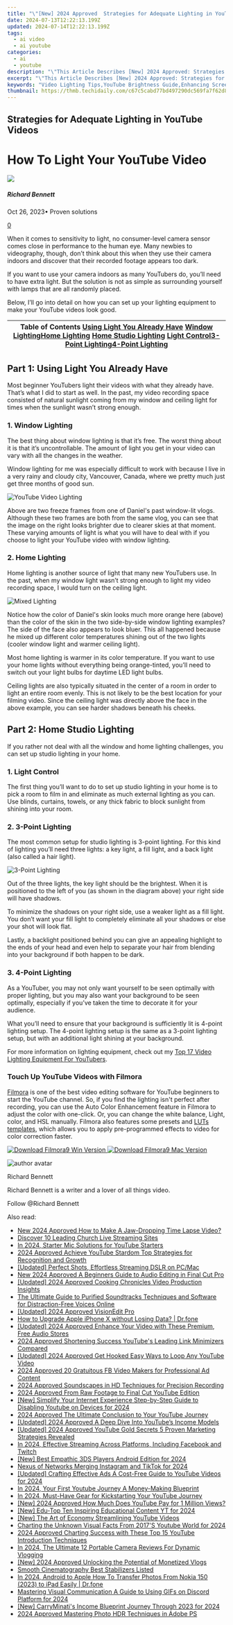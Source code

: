 ```yaml
---
title: "\"[New] 2024 Approved  Strategies for Adequate Lighting in YouTube Videos\""
date: 2024-07-13T12:22:13.199Z
updated: 2024-07-14T12:22:13.199Z
tags:
  - ai video
  - ai youtube
categories:
  - ai
  - youtube
description: "\"This Article Describes [New] 2024 Approved: Strategies for Adequate Lighting in YouTube Videos\""
excerpt: "\"This Article Describes [New] 2024 Approved: Strategies for Adequate Lighting in YouTube Videos\""
keywords: "Video Lighting Tips,YouTube Brightness Guide,Enhancing Screen Visibility,Optimal Video Illumination,Key Lights in Filming,LED Lighting for Videos,Ambient Video Light"
thumbnail: https://thmb.techidaily.com/c67c5cabd77bd497290dc569fa7f62d814f0daa9ae95d19e4c91539b2a1b2dd0.jpg
---
```


## Strategies for Adequate Lighting in YouTube Videos

# How To Light Your YouTube Video

![](https://images.wondershare.com/filmora/article-images/richard-bennett.jpg)

##### Richard Bennett

 Oct 26, 2023• Proven solutions

[0](#commentsBoxSeoTemplate)

When it comes to sensitivity to light, no consumer-level camera sensor comes close in performance to the human eye. Many newbies to videography, though, don’t think about this when they use their camera indoors and discover that their recorded footage appears too dark.

If you want to use your camera indoors as many YouTubers do, you’ll need to have extra light. But the solution is not as simple as surrounding yourself with lamps that are all randomly placed.

Below, I’ll go into detail on how you can set up your lighting equipment to make your YouTube videos look good.

| Table of Contents [Using Light You Already Have](#USING-LIGHT-YOU-ALREADY-HAVE) [Window Lighting](#Window-Lighting)[Home Lighting](#Home-Lighting) [Home Studio Lighting](#HOME-STUDIO-LIGHTING) [Light Control](#Light-Control)[3-Point Lighting](#Three-Point-Lighting)[4-Point Lighting](#four-point-lighting) |
| ----------------------------------------------------------------------------------------------------------------------------------------------------------------------------------------------------------------------------------------------------------------------------------------------------------------- |

## Part 1: Using Light You Already Have

Most beginner YouTubers light their videos with what they already have. That’s what I did to start as well. In the past, my video recording space consisted of natural sunlight coming from my window and ceiling light for times when the sunlight wasn’t strong enough.

### 1.  Window Lighting

The best thing about window lighting is that it’s free. The worst thing about it is that it’s uncontrollable. The amount of light you get in your video can vary with all the changes in the weather.

Window lighting for me was especially difficult to work with because I live in a very rainy and cloudy city, Vancouver, Canada, where we pretty much just get three months of good sun.

![YouTube Video Lighting](https://images.wondershare.com/filmora/article-images/window-lighting-comparison.jpg)

Above are two freeze frames from one of Daniel's past window-lit vlogs. Although these two frames are both from the same vlog, you can see that the image on the right looks brighter due to clearer skies at that moment. These varying amounts of light is what you will have to deal with if you choose to light your YouTube video with window lighting.

### 2. Home Lighting

Home lighting is another source of light that many new YouTubers use. In the past, when my window light wasn’t strong enough to light my video recording space, I would turn on the ceiling light.

![Mixed Lighting](https://images.wondershare.com/filmora/article-images/home-lighting-for-youtube-videos.jpg)

Notice how the color of Daniel's skin looks much more orange here (above) than the color of the skin in the two side-by-side window lighting examples? The side of the face also appears to look bluer. This all happened because he mixed up different color temperatures shining out of the two lights (cooler window light and warmer ceiling light).

Most home lighting is warmer in its color temperature. If you want to use your home lights without everything being orange-tinted, you’ll need to switch out your light bulbs for daytime LED light bulbs.

Ceiling lights are also typically situated in the center of a room in order to light an entire room evenly. This is not likely to be the best location for your filming video. Since the ceiling light was directly above the face in the above example, you can see harder shadows beneath his cheeks.

## Part 2: Home Studio Lighting

If you rather not deal with all the window and home lighting challenges, you can set up studio lighting in your home.

### 1. Light Control

The first thing you’ll want to do to set up studio lighting in your home is to pick a room to film in and eliminate as much external lighting as you can. Use blinds, curtains, towels, or any thick fabric to block sunlight from shining into your room.

### 2. 3-Point Lighting

The most common setup for studio lighting is 3-point lighting. For this kind of lighting you’ll need three lights: a key light, a fill light, and a back light (also called a hair light).

![3-Point Lighting](https://images.wondershare.com/filmora/article-images/youtube-lighting-3-point-lighting.jpg)

Out of the three lights, the key light should be the brightest. When it is positioned to the left of you (as shown in the diagram above) your right side will have shadows.

To minimize the shadows on your right side, use a weaker light as a fill light. You don’t want your fill light to completely eliminate all your shadows or else your shot will look flat.

Lastly, a backlight positioned behind you can give an appealing highlight to the ends of your head and even help to separate your hair from blending into your background if both happen to be dark.

### 3. 4-Point Lighting

As a YouTuber, you may not only want yourself to be seen optimally with proper lighting, but you may also want your background to be seen optimally, especially if you’ve taken the time to decorate it for your audience.

What you’ll need to ensure that your background is sufficiently lit is 4-point lighting setup. The 4-point lighting setup is the same as a 3-point lighting setup, but with an additional light shining at your background.

For more information on lighting equipment, check out my [Top 17 Video Lighting Equipment For YouTubers](https://www.filmora.io/community-blog/top-17-video-lighting-equipment-for-youtubers-440.html).

### Touch Up YouTube Videos with Filmora

[Filmora](https://tools.techidaily.com/wondershare/filmora/download/) is one of the best video editing software for YouTube beginners to start the YouTube channel. So, if you find the lighting isn't perfect after recording, you can use the Auto Color Enhancement feature in Filmora to adjust the color with one-click. Or, you can change the white balance, Light, color, and HSL manually. Filmora also features some presets and [LUTs templates](https://tools.techidaily.com/wondershare/filmora/download/), which allows you to apply pre-programmed effects to video for color correction faster.

[![Download Filmora9 Win Version](https://images.wondershare.com/filmora/guide/download-btn-win.jpg) ](https://tools.techidaily.com/wondershare/filmora/download/) [![Download Filmora9 Mac Version](https://images.wondershare.com/filmora/guide/download-btn-mac.jpg) ](https://tools.techidaily.com/wondershare/filmora/download/)

![author avatar](https://images.wondershare.com/filmora/article-images/richard-bennett.jpg)

Richard Bennett

Richard Bennett is a writer and a lover of all things video.

Follow @Richard Bennett


<ins class="adsbygoogle"
     style="display:block"
     data-ad-format="autorelaxed"
     data-ad-client="ca-pub-7571918770474297"
     data-ad-slot="1223367746"></ins>



<ins class="adsbygoogle"
     style="display:block"
     data-ad-client="ca-pub-7571918770474297"
     data-ad-slot="8358498916"
     data-ad-format="auto"
     data-full-width-responsive="true"></ins>



<span class="atpl-alsoreadstyle">Also read:</span>
<div><ul>
<li><a href="https://ai-video-editing.techidaily.com/new-2024-approved-how-to-make-a-jaw-dropping-time-lapse-video/"><u>New 2024 Approved How to Make A Jaw-Dropping Time Lapse Video?</u></a></li>
<li><a href="https://extra-tips.techidaily.com/discover-10-leading-church-live-streaming-sites/"><u>Discover 10 Leading Church Live Streaming Sites</u></a></li>
<li><a href="https://youtube-sure.techidaily.com/24-starter-mic-solutions-for-youtube-starters/"><u>In 2024, Starter Mic Solutions for YouTube Starters</u></a></li>
<li><a href="https://youtube-sure.techidaily.com/approved-achieve-youtube-stardom-top-strategies-for-recognition-and-growth/"><u>2024 Approved  Achieve YouTube Stardom  Top Strategies for Recognition and Growth</u></a></li>
<li><a href="https://facebook-clips.techidaily.com/updated-perfect-shots-effortless-streaming-dslr-on-pcmac/"><u>[Updated] Perfect Shots, Effortless Streaming  DSLR on PC/Mac</u></a></li>
<li><a href="https://ai-video-tools.techidaily.com/new-2024-approved-a-beginners-guide-to-audio-editing-in-final-cut-pro/"><u>New 2024 Approved A Beginners Guide to Audio Editing in Final Cut Pro</u></a></li>
<li><a href="https://youtube-sure.techidaily.com/ed-2024-approved-cooking-chronicles-video-production-insights/"><u>[Updated] 2024 Approved  Cooking Chronicles  Video Production Insights</u></a></li>
<li><a href="https://audio-editing.techidaily.com/the-ultimate-guide-to-purified-soundtracks-techniques-and-software-for-distraction-free-voices-online/"><u>The Ultimate Guide to Purified Soundtracks Techniques and Software for Distraction-Free Voices Online</u></a></li>
<li><a href="https://youtube-sure.techidaily.com/ed-2024-approved-visionedit-pro/"><u>[Updated] 2024 Approved  VisionEdit Pro</u></a></li>
<li><a href="https://techidaily.com/how-to-upgrade-apple-iphone-x-without-losing-data-drfone-by-drfone-ios-system-repair-ios-system-repair/"><u>How to Upgrade Apple iPhone X without Losing Data? | Dr.fone</u></a></li>
<li><a href="https://youtube-sure.techidaily.com/ed-2024-approved-enhance-your-video-with-these-premium-free-audio-stores/"><u>[Updated] 2024 Approved  Enhance Your Video with These Premium, Free Audio Stores</u></a></li>
<li><a href="https://youtube-sure.techidaily.com/approved-shortening-success-youtubes-leading-link-minimizers-compared/"><u>2024 Approved  Shortening Success  YouTube's Leading Link Minimizers Compared</u></a></li>
<li><a href="https://youtube-sure.techidaily.com/ed-2024-approved-get-hooked-easy-ways-to-loop-any-youtube-video/"><u>[Updated] 2024 Approved  Get Hooked  Easy Ways to Loop Any YouTube Video</u></a></li>
<li><a href="https://facebook-video-content.techidaily.com/2024-approved-20-gratuitous-fb-video-makers-for-professional-ad-content/"><u>2024 Approved  20 Gratuitous FB Video Makers for Professional Ad Content</u></a></li>
<li><a href="https://youtube-sure.techidaily.com/approved-soundscapes-in-hd-techniques-for-precision-recording/"><u>2024 Approved  Soundscapes in HD  Techniques for Precision Recording</u></a></li>
<li><a href="https://youtube-sure.techidaily.com/approved-from-raw-footage-to-final-cut-youtube-edition/"><u>2024 Approved  From Raw Footage to Final Cut  YouTube Edition</u></a></li>
<li><a href="https://youtube-sure.techidaily.com/implify-your-internet-experience-step-by-step-guide-to-disabling-youtube-on-devices-for-2024/"><u>[New] Simplify Your Internet Experience  Step-by-Step Guide to Disabling Youtube on Devices for 2024</u></a></li>
<li><a href="https://youtube-sure.techidaily.com/approved-the-ultimate-conclusion-to-your-youtube-journey/"><u>2024 Approved  The Ultimate Conclusion to Your YouTube Journey</u></a></li>
<li><a href="https://youtube-sure.techidaily.com/ed-2024-approved-a-deep-dive-into-youtubes-income-models/"><u>[Updated] 2024 Approved  A Deep Dive Into YouTube’s Income Models</u></a></li>
<li><a href="https://youtube-sure.techidaily.com/ed-2024-approved-youtube-gold-secrets-5-proven-marketing-strategies-revealed/"><u>[Updated] 2024 Approved  YouTube Gold Secrets  5 Proven Marketing Strategies Revealed</u></a></li>
<li><a href="https://youtube-video-recordings.techidaily.com/in-2024-effective-streaming-across-platforms-including-facebook-and-twitch/"><u>In 2024, Effective Streaming Across Platforms, Including Facebook and Twitch</u></a></li>
<li><a href="https://remote-screen-capture.techidaily.com/new-best-empathic-3ds-players-android-edition-for-2024/"><u>[New] Best Empathic 3DS Players  Android Edition for 2024</u></a></li>
<li><a href="https://extra-skills.techidaily.com/nexus-of-networks-merging-instagram-and-tiktok-for-2024/"><u>Nexus of Networks  Merging Instagram and TikTok for 2024</u></a></li>
<li><a href="https://youtube-sure.techidaily.com/ed-crafting-effective-ads-a-cost-free-guide-to-youtube-videos-for-2024/"><u>[Updated] Crafting Effective Ads  A Cost-Free Guide to YouTube Videos for 2024</u></a></li>
<li><a href="https://youtube-sure.techidaily.com/24-your-first-youtube-journey-a-money-making-blueprint/"><u>In 2024, Your First Youtube Journey  A Money-Making Blueprint</u></a></li>
<li><a href="https://youtube-sure.techidaily.com/24-must-have-gear-for-kickstarting-your-youtube-journey/"><u>In 2024, Must-Have Gear for Kickstarting Your YouTube Journey</u></a></li>
<li><a href="https://youtube-sure.techidaily.com/77695899-new-2024-approved-how-much-does-youtube-pay-for-1-million-views/"><u>[New] 2024 Approved  How Much Does YouTube Pay for 1 Million Views?</u></a></li>
<li><a href="https://youtube-sure.techidaily.com/du-top-ten-inspiring-educational-content-yt-for-2024/"><u>[New] Edu-Top Ten  Inspiring Educational Content YT for 2024</u></a></li>
<li><a href="https://youtube-sure.techidaily.com/he-art-of-economy-streamlining-youtube-videos/"><u>[New] The Art of Economy  Streamlining YouTube Videos</u></a></li>
<li><a href="https://youtube-sure.techidaily.com/ing-the-unknown-visual-facts-from-2017s-youtube-world-for-2024/"><u>Charting the Unknown  Visual Facts From 2017'S Youtube World for 2024</u></a></li>
<li><a href="https://youtube-sure.techidaily.com/approved-charting-success-with-these-top-15-youtube-introduction-techniques/"><u>2024 Approved  Charting Success with These Top 15 YouTube Introduction Techniques</u></a></li>
<li><a href="https://youtube-sure.techidaily.com/24-the-ultimate-12-portable-camera-reviews-for-dynamic-vlogging/"><u>In 2024, The Ultimate 12 Portable Camera Reviews  For Dynamic Vlogging</u></a></li>
<li><a href="https://youtube-sure.techidaily.com/024-approved-unlocking-the-potential-of-monetized-vlogs/"><u>[New] 2024 Approved  Unlocking the Potential of Monetized Vlogs</u></a></li>
<li><a href="https://youtube-sure.techidaily.com/h-cinematography-best-stabilizers-listed/"><u>Smooth Cinematography  Best Stabilizers Listed</u></a></li>
<li><a href="https://android-transfer.techidaily.com/in-2024-android-to-apple-how-to-transfer-photos-from-nokia-150-2023-to-ipad-easily-drfone-by-drfone-transfer-from-android-transfer-from-android/"><u>In 2024, Android to Apple How To Transfer Photos From Nokia 150 (2023) to iPad Easily | Dr.fone</u></a></li>
<li><a href="https://discord-videos.techidaily.com/mastering-visual-communication-a-guide-to-using-gifs-on-discord-platform-for-2024/"><u>Mastering Visual Communication  A Guide to Using GIFs on Discord Platform for 2024</u></a></li>
<li><a href="https://youtube-sure.techidaily.com/arryminatis-income-blueprint-journey-through-2023-for-2024/"><u>[New] CarryMinati's Income Blueprint  Journey Through 2023 for 2024</u></a></li>
<li><a href="https://article-helps.techidaily.com/2024-approved-mastering-photo-hdr-techniques-in-adobe-ps/"><u>2024 Approved  Mastering Photo HDR Techniques in Adobe PS</u></a></li>
</ul></div>
